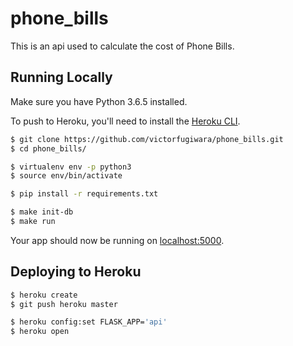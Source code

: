 # phone_bills

This is an api used to calculate the cost of Phone Bills.

## Running Locally

Make sure you have Python 3.6.5 installed.


To push to Heroku, you'll need to install the [Heroku CLI](https://devcenter.heroku.com/articles/heroku-cli).

```sh
$ git clone https://github.com/victorfugiwara/phone_bills.git
$ cd phone_bills/

$ virtualenv env -p python3
$ source env/bin/activate

$ pip install -r requirements.txt

$ make init-db
$ make run
```

Your app should now be running on [localhost:5000](http://localhost:5000/).

## Deploying to Heroku

```sh
$ heroku create
$ git push heroku master

$ heroku config:set FLASK_APP='api'
$ heroku open
```
